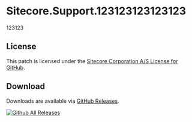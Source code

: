 # Sitecore.Support.123123123123123
123123

## License  
This patch is licensed under the [Sitecore Corporation A/S License for GitHub](https://github.com/sitecoresupport/Sitecore.Support.123123123123123/blob/master/LICENSE).  

## Download  
Downloads are available via [GitHub Releases](https://github.com/sitecoresupport/Sitecore.Support.123123123123123/releases).  

[![Github All Releases](https://img.shields.io/github/downloads/SitecoreSupport/Sitecore.Support.123123123123123/total.svg)](https://github.com/SitecoreSupport/Sitecore.Support.123123123123123/releases)
